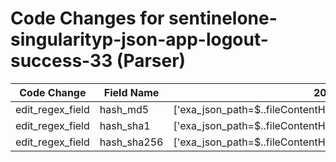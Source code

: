 # Code Changes for sentinelone-singularityp-json-app-logout-success-33 (Parser)

| Code Change | Field Name | 2025.11.1 | 2025.12.1 |
|-------------|------------|-----------|------------|
| edit_regex_field | hash_md5 | ['exa_json_path=$..fileContentHash,exa_regex=^(({hash_md5}\w{32})|({hash_sha1}\w{40})|({hash_sha256}\w{64}))$'] | ['exa_json_path=$..fileContentHash,exa_regex=^(({hash_sha256}\w{64})|({hash_sha1}\w{40})|({hash_md5}\w{32}))$'] |
| edit_regex_field | hash_sha1 | ['exa_json_path=$..fileContentHash,exa_regex=^(({hash_md5}\w{32})|({hash_sha1}\w{40})|({hash_sha256}\w{64}))$'] | ['exa_json_path=$..fileContentHash,exa_regex=^(({hash_sha256}\w{64})|({hash_sha1}\w{40})|({hash_md5}\w{32}))$'] |
| edit_regex_field | hash_sha256 | ['exa_json_path=$..fileContentHash,exa_regex=^(({hash_md5}\w{32})|({hash_sha1}\w{40})|({hash_sha256}\w{64}))$'] | ['exa_json_path=$..fileContentHash,exa_regex=^(({hash_sha256}\w{64})|({hash_sha1}\w{40})|({hash_md5}\w{32}))$'] |